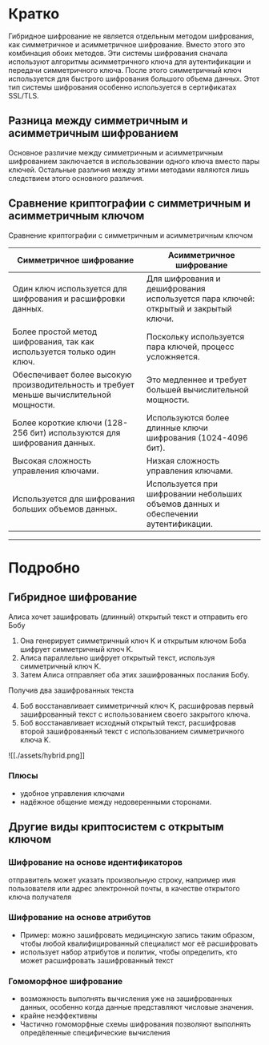 # Кратко

Гибридное шифрование не является отдельным методом шифрования, как симметричное и асимметричное шифрование. Вместо этого это комбинация обоих методов. Эти системы шифрования сначала используют алгоритмы асимметричного ключа для аутентификации и передачи симметричного ключа. После этого симметричный ключ используется для быстрого шифрования большого объема данных. Этот тип системы шифрования особенно используется в сертификатах SSL/TLS.

## Разница между симметричным и асимметричным шифрованием

Основное различие между симметричным и асимметричным шифрованием заключается в использовании одного ключа вместо пары ключей. Остальные различия между этими методами являются лишь следствием этого основного различия.

## Сравнение криптографии с симметричным и асимметричным ключом

Сравнение криптографии с симметричным и асимметричным ключом

| **Симметричное шифрование** | **Асимметричное шифрование** |
| ---- | ---- |
| Один ключ используется для шифрования и расшифровки данных. | Для шифрования и дешифрования используется пара ключей: открытый и закрытый ключи. |
| Более простой метод шифрования, так как используется только один ключ. | Поскольку используется пара ключей, процесс усложняется. |
| Обеспечивает более высокую производительность и требует меньше вычислительной мощности. | Это медленнее и требует большей вычислительной мощности. |
| Более короткие ключи (128-256 бит) используются для шифрования данных. | Используются более длинные ключи шифрования (1024-4096 бит). |
| Высокая сложность управления ключами. | Низкая сложность управления ключами. |
| Используется для шифрования больших объемов данных. | Используется при шифровании небольших объемов данных и обеспечении аутентификации. |

---

# Подробно

## Гибридное шифрование

Алиса хочет зашифровать (длинный) открытый текст и отправить его Бобу
1. Она генерирует симметричный ключ K и открытым ключом Боба шифрует симметричный ключ K.
1. Алиса параллельно шифрует открытый текст, используя симметричный ключ K.
1. Затем Алиса отправляет оба этих зашифрованных послания Бобу.

Получив два зашифрованных текста

4. Боб восстанавливает симметричный ключ K, расшифровав первый зашифрованный текст с использованием своего закрытого ключа.
5. Боб восстанавливает исходный открытый текст, расшифровав второй зашифрованный текст с использованием симметричного ключа K.

![[./assets/hybrid.png]]

### Плюсы

- удобное управления ключами
- надёжное общение между недоверенными сторонами.

## Другие виды криптосистем с открытым ключом

### Шифрование на основе идентификаторов

отправитель может указать произвольную строку, например имя пользователя или адрес электронной почты, в качестве открытого ключа получателя

### Шифрование на основе атрибутов

- Пример: можно зашифровать медицинскую запись таким образом, чтобы любой квалифицированный специалист мог её расшифровать
- использует набор атрибутов и политик, чтобы определить, кто может расшифровать зашифрованный текст

### Гомоморфное шифрование

- возможность выполнять вычисления уже на зашифрованных данных, особенно когда данные представляют числовые значения.
- крайне неэффективны
- Частично гомоморфные схемы шифрования позволяют выполнять опредёленные специфические вычисления